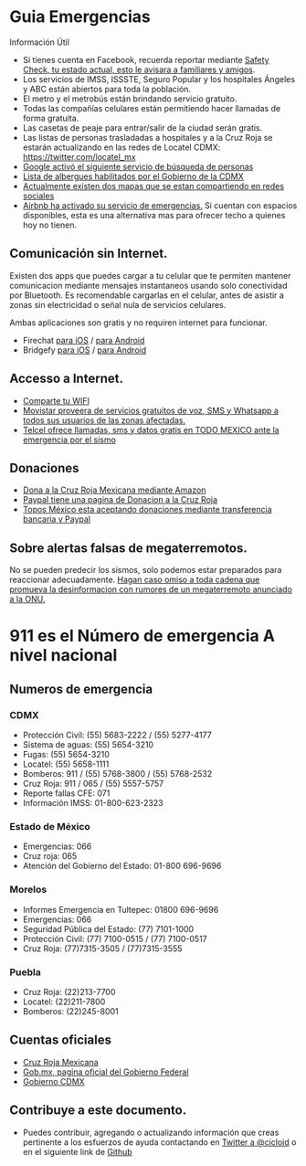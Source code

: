 # Guia Emergencias

Información Útil

  - Si tienes cuenta en Facebook, recuerda reportar mediante [Safety Check, tu estado actual, esto le avisara a familiares y amigos](https://www.facebook.com/safetycheck/rabosa-puebla-mexico-earthquake-sep19-2017/about/).
  - Los servicios de IMSS, ISSSTE, Seguro Popular y los hospitales Ángeles y ABC están abiertos para toda la población.
  - El metro y el metrobús están brindando servicio gratuito.
  - Todas las compañías celulares están permitiendo hacer llamadas de forma gratuita.
  - Las casetas de peaje para entrar/salir de la ciudad serán gratis.
  - Las listas de personas trasladadas a hospitales y a la Cruz Roja se estarán actualizando en las redes de Locatel CDMX: https://twitter.com/locatel_mx
  - [Google activó el siguiente servicio de búsqueda de personas](https://google.org/personfinder/2017-puebla-mexico-earthquake/)
  - [Lista de albergues habilitados por el Gobierno de la CDMX](https://l.facebook.com/l.php?u=http%3A%2F%2Fwww.cdmx.gob.mx%2Fcomunicacion%2Fnota%2Flistado-de-albergues-cdmx&h=ATOA2fIIP3_6sQocihRg1oyPpHZ7EB05lo92JdoEkgbSgpSZRf84GWBeXrhUgdeg4b1u2k-bvzap4na5e-xDV0Pkf0dyOTe_5vZ1DhA9Hp4_fwY9T9rk7YWvFzq7iWHd5MKSVtEse388iSmSDyQg-DurB0Dt-h-_ZkfH7KPY_4PsZNEuC03z4fHRk5gDEey3J_lcrRvxVwyDMA0fYj6sjpaXxa2fp22kRt2MXT8CX3lZwTM3li9f9o7oM_kJw0XH3ep-WI9ZSH8yGmvVkK763TLCxp172WnsKeW3WEb8)
  - [Actualmente existen dos mapas que se estan compartiendo en redes
  sociales](http://www.guiaemergencias.com/mapas/)
  - [Airbnb ha activado su servicio de emergencias.](https://www.airbnb.com/welcome/evacuees/terremotoenmexico) Si cuentan con espacios disponibles, esta es una alternativa mas para ofrecer techo a quienes hoy no tienen.

## Comunicación sin Internet.

 Existen dos apps que puedes cargar a tu celular que te permiten mantener comunicacion mediante mensajes instantaneos usando solo conectividad por Bluetooth. Es recomendable cargarlas en el celular, antes de asistir a zonas sin electricidad o señal nula de servicios celulares.

 Ambas aplicaciones son gratis y no requiren internet para funcionar.

 - Firechat [para iOS](https://itunes.apple.com/app/id719829352?mt=8&&referrer=click%3Dfa8e96a1-ae30-440a-9ff9-b677e32bf27f) / [para Android](https://play.google.com/store/apps/details?id=com.opengarden.firechat)
 - Bridgefy [para iOS](https://itunes.apple.com/mx/app/bridgefy/id975776347) / [para Android](https://play.google.com/store/apps/details?id=me.bridgefy.main)

## Accesso a Internet.

- [Comparte tu WIFI](/wifi)
- [Movistar proveera de servicios gratuitos de voz, SMS y Whatsapp a todos sus usuarios de las zonas afectadas.](https://twitter.com/MovistarMX/status/910311132077936640)
- [Telcel ofrece llamadas, sms y datos gratis en TODO MEXICO ante la emergencia por el sismo](https://twitter.com/Telcel/status/910339232647995392)

## Donaciones

- [Dona a la Cruz Roja Mexicana mediante Amazon](https://www.amazon.com.mx/b?ie=UTF8&node=17290014011&pf_rd_p=f0aeab75-03f7-49aa-8b87-a4c78e1f0f04&pf_rd_r=P7WXXWY44CSQQMPKH0PA)
- [Paypal tiene una pagina de Donacion a la Cruz Roja](https://www.paypal.com/mx/webapps/mpp/donar/institution?name=redCross)
- [Topos México esta aceptando donaciones mediante transferencia bancaria y Paypal](https://twitter.com/topos/status/908000616575680512)



## Sobre alertas falsas de megaterremotos.

No se pueden predecir los sismos, solo podemos estar preparados para reaccionar adecuadamente. [Hagan caso omiso a toda cadena que promueva la desinformacion con rumores de un megaterremoto anunciado a la ONU.](http://cadenasfalsas.com/2017/09/alerta-sobre-megaterremoto-en-mexico-en-las-proximas-48-horas/)


# 911 es el Número de emergencia **A nivel nacional**
## Numeros de emergencia

### CDMX

- Protección Civil: (55) 5683-2222 / (55) 5277-4177
- Sistema de aguas: (55) 5654-3210
- Fugas: (55) 5654-3210
- Locatel: (55) 5658-1111
- Bomberos: 911 / (55) 5768-3800 / (55) 5768-2532
- Cruz Roja: 911 / 065 / (55) 5557-5757
- Reporte fallas CFE: 071
- Información IMSS: 01-800-623-2323

### Estado de México

- Emergencias: 066
- Cruz roja: 065
- Atención del Gobierno del Estado: 01-800 696-9696

### Morelos

- Informes Emergencia en Tultepec: 01800 696-9696
- Emergencias: 066
- Seguridad Pública del Estado: (77) 7101-1000
- Protección Civil: (77) 7100-0515 / (77) 7100-0517
- Cruz Roja: (77)7315-3505 / (77)7315-3555

### Puebla

- Cruz Roja: (22)213-7700
- Locatel: (22)211-7800
- Bomberos: (22)245-8001

## Cuentas oficiales

- [Cruz Roja Mexicana](https://twitter.com/CruzRoja_MX)
- [Gob.mx, pagina oficial del Gobierno Federal](https://twitter.com/gobmx)
- [Gobierno CDMX](https://twitter.com/gobcdmx)

## Contribuye a este documento.

- Puedes contribuir, agregando o actualizando información que creas pertinente
  a los esfuerzos de ayuda contactando en [Twitter a @cicloid](https://twitter.com/cicloid) o en el siguiente link de [Github](https://github.com/guiaemergencias/guiaemergencias.github.io)
